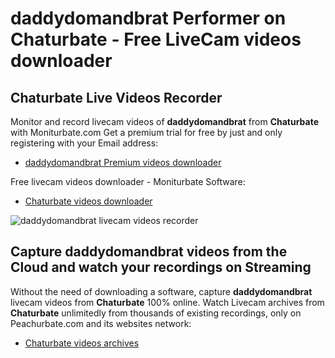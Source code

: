 # daddydomandbrat Performer on Chaturbate - Free LiveCam videos downloader

## Chaturbate Live Videos Recorder

Monitor and record livecam videos of **daddydomandbrat** from **Chaturbate** with Moniturbate.com
Get a premium trial for free by just and only registering with your Email address:
* [daddydomandbrat Premium videos downloader](https://moniturbate.com/request-demo-licence-key.html)

Free livecam videos downloader - Moniturbate Software:
* [Chaturbate videos downloader](https://moniturbate.com/moniturbate-download-software.html)

![daddydomandbrat livecam videos recorder](https://peachurnet.com/templates/moniturbate-software.png)


## Capture daddydomandbrat videos from the Cloud and watch your recordings on Streaming

Without the need of downloading a software, capture **daddydomandbrat** livecam videos from **Chaturbate** 100% online.
Watch Livecam archives from **Chaturbate** unlimitedly from thousands of existing recordings, only on Peachurbate.com and its websites network:
* [Chaturbate videos archives](https://peachurnet.com/)